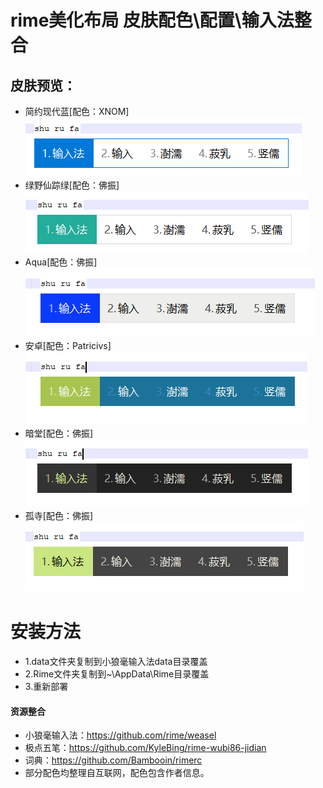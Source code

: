 # rime美化布局 皮肤配色\配置\输入法整合

## 皮肤预览：
- 简约现代蓝[配色：XNOM]
![Image text](/Res/preview_blue.png)
- 绿野仙踪绿[配色：佛振]
![Image text](/Res/preview_green.png)
- Aqua[配色：佛振]
![Image text](/Res/preview_blue1.png)
- 安卓[配色：Patricivs]
![Image text](/Res/preview_android.png)
- 暗堂[配色：佛振]
![Image text](/Res/preview_dark.png)
- 孤寺[配色：佛振]
![Image text](/Res/preview_temple.png)
# 安装方法
- 1.data文件夹复制到小狼毫输入法data目录覆盖
- 2.Rime文件夹复制到~\AppData\Rime目录覆盖
- 3.重新部署
#### 资源整合
 - 小狼毫输入法：https://github.com/rime/weasel
 - 极点五笔：https://github.com/KyleBing/rime-wubi86-jidian
 - 词典：https://github.com/Bambooin/rimerc
 - 部分配色均整理自互联网，配色包含作者信息。
